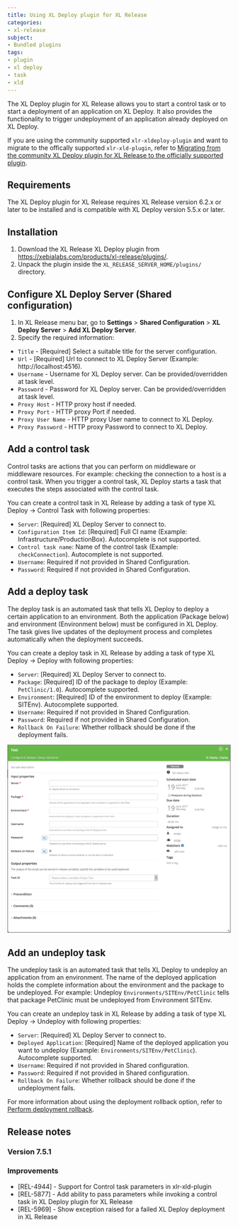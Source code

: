 ```yaml
---
title: Using XL Deploy plugin for XL Release
categories:
- xl-release
subject:
- Bundled plugins
tags:
- plugin
- xl deploy
- task
- xld
---
```


The XL Deploy plugin for XL Release allows you to start a control task or to start a deployment of an application on XL Deploy. It also provides the functionality to trigger undeployment of an application already deployed on XL Deploy.

If you are using the community supported `xlr-xldeploy-plugin` and want to migrate to the offically supported `xlr-xld-plugin`, refer to [Migrating from the community XL Deploy plugin for XL Release to the officially supported plugin](/xl-release/how-to/xld-plugin-community-to-official.html).

## Requirements

The XL Deploy plugin for XL Release requires XL Release version 6.2.x or later to be installed and is compatible with XL Deploy version 5.5.x or later.

## Installation

1. Download the XL Release XL Deploy plugin from https://xebialabs.com/products/xl-release/plugins/.
1. Unpack the plugin inside the `XL_RELEASE_SERVER_HOME/plugins/` directory.

## Configure XL Deploy Server (Shared configuration)

1. In XL Release menu bar, go to **Settings** > **Shared Configuration** > **XL Deploy Server** > **Add XL Deploy Server**.
1. Specify the required information:
  * `Title` - [Required] Select a suitable title for the server configuration.
  * `Url` - [Required] Url to connect to XL Deploy Server (Example: http://localhost:4516).
  * `Username` - Username for XL Deploy server. Can be provided/overridden at task level.
  * `Password` - Password for XL Deploy server. Can be provided/overridden at task level.
  * `Proxy Host` - HTTP proxy host if needed.
  * `Proxy Port` - HTTP proxy Port if needed.
  * `Proxy User Name` - HTTP proxy User name to connect to XL Deploy.
  * `Proxy Password` - HTTP proxy Password to connect to XL Deploy.

## Add a control task

Control tasks are actions that you can perform on middleware or middleware resources. For example: checking the connection to a host is a control task. When you trigger a control task, XL Deploy starts a task that executes the steps associated with the control task.

You can create a control task in XL Release by adding a task of type XL Deploy -> Control Task with following properties:
  * `Server`: [Required] XL Deploy Server to connect to.
  * `Configuration Item Id`: [Required] Full CI name (Example: Infrastructure/ProductionBox). Autocomplete is not supported.
  * `Control task name`: Name of the control task (Example: `checkConnection`). Autocomplete is not supported.
  * `Username`: Required if not provided in Shared Configuration.
  * `Password`: Required if not provided in Shared Configuration.

## Add a deploy task

The deploy task is an automated task that tells XL Deploy to deploy a certain application to an environment. Both the application (Package below) and environment (Environment below) must be configured in XL Deploy. The task gives live updates of the deployment process and completes automatically when the deployment succeeds.

You can create a deploy task in XL Release by adding a task of type XL Deploy -> Deploy with following properties:
  * `Server`: [Required] XL Deploy Server to connect to.
  * `Package`: [Required] ID of the package to deploy (Example: `PetClinic/1.0`). Autocomplete supported.
  * `Environment`: [Required] ID of the environment to deploy (Example: SITEnv). Autocomplete supported.
  * `Username`: Required if not provided in Shared Configuration.
  * `Password`: Required if not provided in Shared Configuration.
  * `Rollback On Failure`: Whether rollback should be done if the deployment fails.

  ![image](../images/xl-deploy-task.png)

## Add an undeploy task

The undeploy task is an automated task that tells XL Deploy to undeploy an application from an environment. The name of the deployed application holds the complete information about the environment and the package to be undeployed. For example: Undeploy `Environments/SITEnv/PetClinic` tells that package PetClinic must be undeployed from Environment SITEnv.

You can create an undeploy task in XL Release by adding a task of type XL Deploy -> Undeploy with following properties:
  * `Server`: [Required] XL Deploy Server to connect to.
  * `Deployed Application`: [Required] Name of the deployed application you want to undeploy (Example: `Environments/SITEnv/PetClinic`). Autocomplete supported.
  * `Username`: Required if not provided in Shared configuration.
  * `Password`: Required if not provided in Shared configuration.
  * `Rollback On Failure`: Whether rollback should be done if the undeployment fails.

For more information about using the deployment rollback option, refer to [Perform deployment rollback](/xl-release/how-to/perform-deployment-rollback.html).  

## Release notes

### Version 7.5.1

### Improvements

* [REL-4944] - Support for Control task parameters in xlr-xld-plugin
* [REL-5877] - Add ability to pass parameters while invoking a control task in XL Deploy plugin for XL Release
* [REL-5969] - Show exception raised for a failed XL Deploy deployment in XL Release
